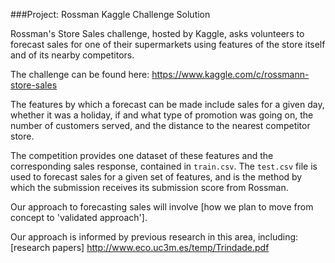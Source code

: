###Project: Rossman Kaggle Challenge Solution

Rossman's Store Sales challenge, hosted by Kaggle, asks volunteers to forecast sales for one of their supermarkets using
features of the store itself and of its nearby competitors.

The challenge can be found here: https://www.kaggle.com/c/rossmann-store-sales

The features by which a forecast can be made include sales for a given day, whether it was a holiday, if and what type
of promotion was going on, the number of customers served, and the distance to the nearest competitor store.

The competition provides one dataset of these features and the corresponding sales response, contained in `train.csv`.
The `test.csv` file is used to forecast sales for a given set of features, and is the method by which the submission
receives its submission score from Rossman.

Our approach to forecasting sales will involve [how we plan to move from concept to 'validated approach'].

Our approach is informed by previous research in this area, including: [research papers] http://www.eco.uc3m.es/temp/Trindade.pdf
